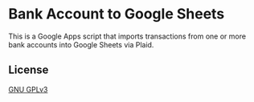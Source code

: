 # Bank Account to Google Sheets
This is a Google Apps script that imports transactions from one or more bank accounts into Google Sheets via Plaid.



## License
[GNU GPLv3](https://choosealicense.com/licenses/gpl-3.0/)
